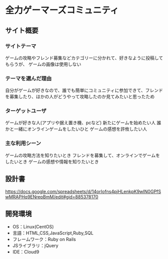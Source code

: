 # 全力ゲーマーズコミュニティ

## サイト概要
### サイトテーマ
ゲームの攻略やフレンド募集などカテゴリーに分かれて、好きなように投稿してもらうが、
ゲームの画像は使用しない



### テーマを選んだ理由
自分がゲームが好きなので、誰でも簡単にコミュニティに参加できて、フレンドを募集したり、ほかの人がどうやって攻略したのか見てみたいと思ったため

### ターゲットユーザ
ゲームが好きな人(アプリや据え置き機、pcなど)
新たにゲームを始めたい人
誰かと一緒にオンラインゲームをしたいひと
ゲームの感想を許攸したい人


### 主な利用シーン
ゲームの攻略方法を知りたいとき
フレンドを募集して、オンラインでゲームをしたいとき
ゲームの感想や情報を知りたいとき


## 設計書
https://docs.google.com/spreadsheets/d/14orIofns4pjHLenkpK9wIN0GPfSwMRAPHq9ENrepBmM/edit#gid=885378170

## 開発環境
- OS：Linux(CentOS)
- 言語：HTML,CSS,JavaScript,Ruby,SQL
- フレームワーク：Ruby on Rails
- JSライブラリ：jQuery
- IDE：Cloud9
